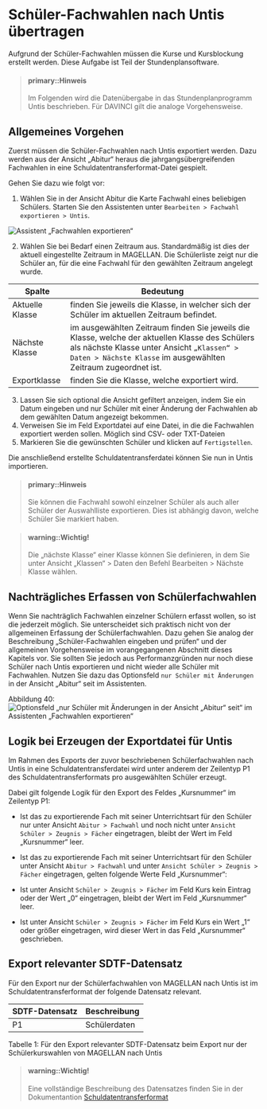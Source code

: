 #	Schüler-Fachwahlen nach Untis übertragen

Aufgrund der Schüler-Fachwahlen müssen die Kurse und Kursblockung erstellt werden. Diese Aufgabe ist Teil der Stundenplansoftware.

> #### primary::Hinweis
>
> Im Folgenden wird die Datenübergabe in das Stundenplanprogramm Untis beschrieben. Für DAVINCI gilt die analoge Vorgehensweise. 

##	Allgemeines Vorgehen
Zuerst müssen die Schüler-Fachwahlen nach Untis exportiert werden. Dazu werden aus der Ansicht „Abitur“ heraus die jahrgangsübergreifenden Fachwahlen in eine Schuldatentransferformat-Datei gespielt. 

Gehen Sie dazu wie folgt vor:

1.	Wählen Sie in der Ansicht Abitur die Karte Fachwahl eines beliebigen Schülers. Starten Sie den Assistenten unter `Bearbeiten > Fachwahl exportieren > Untis`.
 
 ![Assistent „Fachwahlen exportieren“](../assets/images/berlin/nach.untis/nach.untis1.png)
 
2.	Wählen Sie bei Bedarf einen Zeitraum aus. Standardmäßig ist dies der aktuell eingestellte Zeitraum in MAGELLAN. Die Schülerliste zeigt nur die Schüler an, für die eine Fachwahl für den gewählten Zeitraum angelegt wurde.

Spalte|Bedeutung
--|--
Aktuelle Klasse| finden Sie jeweils die Klasse, in welcher sich der Schüler im aktuellen Zeitraum befindet.
Nächste Klasse|im ausgewählten Zeitraum finden Sie jeweils die Klasse, welche der aktuellen Klasse des Schülers als nächste Klasse unter Ansicht `„Klassen“ > Daten > Nächste Klasse` im ausgewählten Zeitraum zugeordnet ist.
Exportklasse| finden Sie die Klasse, welche exportiert wird.

3.	Lassen Sie sich optional die Ansicht gefiltert anzeigen, indem Sie ein Datum eingeben und nur Schüler mit einer Änderung der Fachwahlen ab dem gewählten Datum angezeigt bekommen. 
4.	Verweisen Sie im Feld Exportdatei auf eine Datei, in die die Fachwahlen exportiert werden sollen. Möglich sind CSV- oder TXT-Dateien
5.	Markieren Sie die gewünschten Schüler und klicken auf `Fertigstellen`.

Die anschließend erstellte Schuldatentransferdatei können Sie nun in Untis importieren.

> #### primary::Hinweis
>
>  Sie können die Fachwahl sowohl einzelner Schüler als auch aller Schüler der Auswahlliste exportieren. Dies ist abhängig davon, welche Schüler Sie markiert haben.

> #### warning::Wichtig!
>
> Die „nächste Klasse“ einer Klasse können Sie definieren, in dem Sie unter Ansicht „Klassen“ > Daten den Befehl Bearbeiten > Nächste Klasse wählen.

##	Nachträgliches Erfassen von Schülerfachwahlen
Wenn Sie nachträglich Fachwahlen einzelner Schülern erfasst wollen, so ist die jederzeit möglich. Sie unterscheidet sich praktisch nicht von der allgemeinen Erfassung der Schülerfachwahlen. Dazu gehen Sie analog der Beschreibung „Schüler-Fachwahlen eingeben und prüfen“ und der allgemeinen Vorgehensweise im vorangegangenen Abschnitt dieses Kapitels vor.
Sie sollten Sie jedoch aus Performanzgründen nur noch diese Schüler nach Untis exportieren und nicht wieder alle Schüler mit Fachwahlen. Nutzen Sie dazu das Optionsfeld `nur Schüler mit Änderungen` in der Ansicht „Abitur“ seit im Assistenten.
 

Abbildung 40:![ Optionsfeld „nur Schüler mit Änderungen in der Ansicht „Abitur“ seit“ im Assistenten „Fachwahlen exportieren“](../assets/images/berlin/nach.untis/nach.untis2.png)

##	Logik bei Erzeugen der Exportdatei für Untis
Im Rahmen des Exports der zuvor beschriebenen Schülerfachwahlen nach Untis in eine Schuldatentransferdatei wird unter anderem der Zeilentyp P1 des Schuldatentransferformats pro ausgewählten Schüler erzeugt.

 Dabei gilt folgende Logik für den Export des Feldes „Kursnummer“ im Zeilentyp P1:
 
*	Ist das zu exportierende Fach mit seiner Unterrichtsart für den Schüler nur unter Ansicht `Abitur > Fachwahl` und noch nicht unter `Ansicht Schüler > Zeugnis > Fächer` eingetragen, bleibt der Wert im Feld „Kursnummer“ leer.

*	Ist das zu exportierende Fach mit seiner Unterrichtsart für den Schüler unter Ansicht `Abitur > Fachwahl` und unter `Ansicht Schüler > Zeugnis > Fächer` eingetragen, gelten folgende Werte Feld „Kursnummer“:
 *	Ist unter Ansicht `Schüler > Zeugnis > Fächer` im Feld Kurs kein Eintrag oder der Wert „0“ eingetragen, bleibt der Wert im Feld „Kursnummer“ leer.
 *	Ist unter Ansicht `Schüler > Zeugnis > Fächer` im Feld Kurs ein Wert „1“ oder größer eingetragen, wird dieser Wert in das Feld „Kursnummer“ geschrieben.

##	Export relevanter SDTF-Datensatz 
Für den Export nur der Schülerfachwahlen von MAGELLAN nach Untis ist im Schuldatentransferformat der folgende Datensatz relevant.

SDTF-Datensatz 	|Beschreibung
--|--
P1|	Schülerdaten

Tabelle 1: Für den Export relevanter SDTF-Datensatz beim Export nur der Schülerkurswahlen von MAGELLAN nach Untis


> #### warning::Wichtig!
>
> Eine vollständige Beschreibung des Datensatzes finden Sie in der Dokumentantion [Schuldatentransferformat](https://doc.sdtf.stueber.de/)



